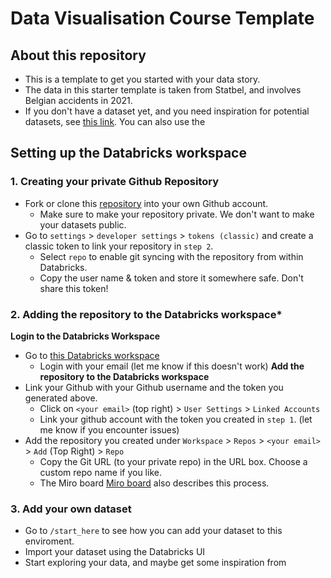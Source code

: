 # Data Visualisation Course Template

## About this repository
- This is a template to get you started with your data story. 
- The data in this starter template is taken from Statbel, and involves Belgian accidents in 2021. 
- If you don't have a dataset yet, and you need inspiration for potential datasets, see [this link](https://papers.ssrn.com/sol3/papers.cfm?abstract_id=4567555). You can also use the 

## Setting up the Databricks workspace
### 1. Creating your private Github Repository
- Fork or clone this [repository](https://github.com/quintenrosseel/data_vis_intro) into your own Github account.
  - Make sure to make your repository private. We don't want to make your datasets public. 
- Go to `settings` > `developer settings` > `tokens (classic)` and create a classic token to link your repository in `step 2`. 
  - Select `repo` to enable git syncing with the repository from within Databricks. 
  - Copy the user name & token and store it somewhere safe. Don't share this token! 

### 2. Adding the repository to the Databricks workspace*
**Login to the Databricks Workspace** 
- Go to [this Databricks workspace](https://adb-328762784338542.2.azuredatabricks.net/)
  - Login with your email (let me know if this doesn't work)
**Add the repository to the Databricks workspace**
- Link your Github with your Github username and the token you generated above. 
  - Click on `<your email>` (top right) > `User Settings` >  `Linked Accounts` 
  - Link your github account with the token you created in `step 1`. (let me know if you encounter issues)
- Add the repository you created under `Workspace` > `Repos` > `<your email>` > `Add` (Top Right) > `Repo`
  - Copy the Git URL (to your private repo) in the URL box. Choose a custom repo name if you like. 
  - The Miro board [Miro board](https://miro.com/app/board/uXjVMoBkTRQ=/?share_link_id=950119977618) also describes this process.

### 3. Add your own dataset
- Go to `/start_here` to see how you can add your dataset to this enviroment. 
- Import your dataset using the Databricks UI 
- Start exploring your data, and maybe get some inspiration from
